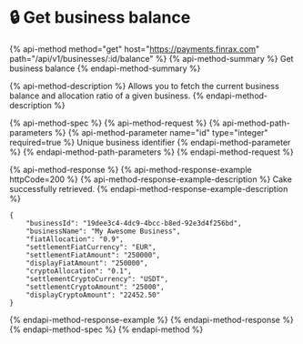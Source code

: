# 🔒 Get business balance

{% api-method method="get" host="https://payments.finrax.com" path="/api/v1/businesses/:id/balance" %}
{% api-method-summary %}
Get business balance
{% endapi-method-summary %}

{% api-method-description %}
Allows you to fetch the current business balance and allocation ratio of a given business.
{% endapi-method-description %}

{% api-method-spec %}
{% api-method-request %}
{% api-method-path-parameters %}
{% api-method-parameter name="id" type="integer" required=true %}
Unique business identifier
{% endapi-method-parameter %}
{% endapi-method-path-parameters %}
{% endapi-method-request %}

{% api-method-response %}
{% api-method-response-example httpCode=200 %}
{% api-method-response-example-description %}
Cake successfully retrieved.
{% endapi-method-response-example-description %}

```
{
    "businessId": "19dee3c4-4dc9-4bcc-b8ed-92e3d4f256bd",
    "businessName": "My Awesome Business",
    "fiatAllocation": "0.9",
    "settlementFiatCurrency": "EUR",
    "settlementFiatAmount": "250000",
    "displayFiatAmount": "250000",
    "cryptoAllocation": "0.1",
    "settlementCryptoCurrency": "USDT",
    "settlementCryptoAmount": "25000",
    "displayCryptoAmount": "22452.50"
}
```
{% endapi-method-response-example %}
{% endapi-method-response %}
{% endapi-method-spec %}
{% endapi-method %}



